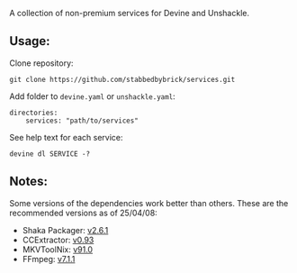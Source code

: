 A collection of non-premium services for Devine and Unshackle.

## Usage:
Clone repository:

`git clone https://github.com/stabbedbybrick/services.git`

Add folder to `devine.yaml` or `unshackle.yaml`:

```
directories:
    services: "path/to/services"
```
See help text for each service:

`devine dl SERVICE -?`

## Notes:
Some versions of the dependencies work better than others. These are the recommended versions as of 25/04/08:

- Shaka Packager: [v2.6.1](https://github.com/shaka-project/shaka-packager/releases/tag/v2.6.1)
- CCExtractor: [v0.93](https://github.com/CCExtractor/ccextractor/releases/tag/v0.93)
- MKVToolNix: [v91.0](https://mkvtoolnix.download/downloads.html)
- FFmpeg: [v7.1.1](https://ffmpeg.org/download.html)